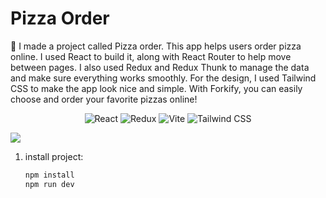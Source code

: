 # Pizza Order
🍕
I made a project called Pizza order. This app helps users order pizza online. I used React to build it, along with React Router to help move between pages. I also used Redux and Redux Thunk to manage the data and make sure everything works smoothly. For the design, I used Tailwind CSS to make the app look nice and simple. With Forkify, you can easily choose and order your favorite pizzas online!


<div align="center">

![React](https://img.shields.io/badge/React-20232A?style=for-the-badge&logo=react&logoColor=61DAFB)
![Redux](https://img.shields.io/badge/Redux-764ABC?style=for-the-badge&logo=redux&logoColor=white)
![Vite](https://img.shields.io/badge/Vite-646CFF?style=for-the-badge&logo=vite&logoColor=white)
![Tailwind CSS](https://img.shields.io/badge/Tailwind_CSS-38B2AC?style=for-the-badge&logo=tailwind-css&logoColor=white)

</div>

![](https://github.com/danialajz/fast-order-pizza/blob/main/pizza-order.gif)


1. install project:
   ```bash
   npm install
   npm run dev
